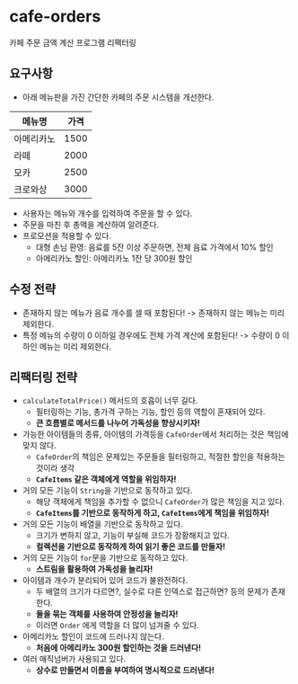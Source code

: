 # cafe-orders

카페 주문 금액 계산 프로그램 리팩터링

## 요구사항

- 아래 메뉴판을 가진 간단한 카페의 주문 시스템을 개선한다.

| 메뉴명   | 가격   |
|-------|------|
| 아메리카노 | 1500 |
| 라떼    | 2000 |
| 모카    | 2500 |
| 크로와상  | 3000 |

- 사용자는 메뉴와 개수를 입력하여 주문을 할 수 있다.
- 주문을 마친 후 총액을 계산하여 알려준다.
- 프로모션을 적용할 수 있다.
  - 대형 손님 환영: 음료를 5잔 이상 주문하면, 전체 음료 가격에서 10% 할인
  - 아메리카노 할인: 아메리카노 1잔 당 300원 할인

## 수정 전략

- 존재하지 않는 메뉴가 음료 개수를 셀 때 포함된다! -> 존재하지 않는 메뉴는 미리 제외한다.
- 특정 메뉴의 수량이 0 이하일 경우에도 전체 가격 계산에 포함된다! -> 수량이 0 이하인 메뉴는 미리 제외한다.

## 리팩터링 전략

- `calculateTotalPrice()` 메서드의 호흡이 너무 길다.
  - 필터링하는 기능, 총가격 구하는 기능, 할인 등의 역할이 혼재되어 있다.
  - **큰 흐름별로 메서드를 나누어 가독성을 향상시키자!**
- 가능한 아이템들의 종류, 아이템의 가격등을 `CafeOrder`에서 처리하는 것은 책임에 맞지 않다.
  - `CafeOrder`의 책임은 문제있는 주문들을 필터링하고, 적절한 할인을 적용하는 것이라 생각
  - **`CafeItems` 같은 객체에게 역할을 위임하자!**
- 거의 모든 기능이 `String`을 기반으로 동작하고 있다.
  - 해당 객체에게 책임을 추가할 수 없으니 `CafeOrder`가 많은 책임을 지고 있다.
  - **`CafeItems`를 기반으로 동작하게 하고, `CafeItems`에게 책임을 위임하자!**
- 거의 모든 기능이 배열을 기반으로 동작하고 있다.
  - 크기가 변하지 않고, 기능이 부실해 코드가 장황해지고 있다.
  - **컬렉션을 기반으로 동작하게 하여 읽기 좋은 코드를 만들자!**
- 거의 모든 기능이 `for`문을 기반으로 동작하고 있다.
  - **스트림을 활용하여 가독성을 늘리자!**
- 아이템과 개수가 분리되어 있어 코드가 불완전하다.
  - 두 배열의 크기가 다르면?, 실수로 다른 인덱스로 접근하면? 등의 문제가 존재한다.
  - **둘을 묶는 객체를 사용하여 안정성을 늘리자!**
  - 이러면 `Order` 에게 역할을 더 많이 넘겨줄 수 있다.
- 아메리카노 할인이 코드에 드러나지 않는다.
  - **처음에 아메리카노 300원 할인하는 것을 드러낸다!**
- 여러 매직넘버가 사용되고 있다.
  - **상수로 만들면서 이름을 부여하여 명시적으로 드러낸다!**
